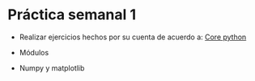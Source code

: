 # Práctica semanal 1


*  Realizar ejercicios hechos por su cuenta de acuerdo a: [Core python](Propedeutico/Python/clases/1_introduccion/2_core_python.ipynb)

* Módulos

* Numpy y matplotlib

